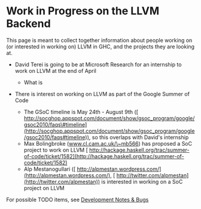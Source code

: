 # Work in Progress on the LLVM Backend


This page is meant to collect together information about people working on (or interested in working on) LLVM in GHC, and the projects they are looking at.

- David Terei is going to be at Microsoft Research for an internship to work on LLVM at the end of April

  - What is
- There is interest on working on LLVM as part of the Google Summer of Code

  - The GSoC timeline is May 24th - August 9th ([ http://socghop.appspot.com/document/show/gsoc_program/google/gsoc2010/faqs\#timeline](http://socghop.appspot.com/document/show/gsoc_program/google/gsoc2010/faqs#timeline)), so this overlaps with David's internship
  - Max Bolingbroke (www.cl.cam.ac.uk/\~mb566) has proposed a SoC project to work on LLVM [ http://hackage.haskell.org/trac/summer-of-code/ticket/1582](http://hackage.haskell.org/trac/summer-of-code/ticket/1582)
  - Alp Mestanogullari ([ http://alpmestan.wordpress.com/](http://alpmestan.wordpress.com/), [ http://twitter.com/alpmestan](http://twitter.com/alpmestan)) is interested in working on a SoC project on LLVM


For possible TODO items, see [Development Notes & Bugs](commentary/compiler/backends/llvm/development-notes)